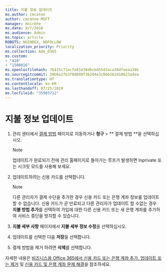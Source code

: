 ```yaml
---
title: 지불 정보 업데이트
ms.author: cmcatee
author: cmcatee-MSFT
manager: mnirkhe
ms.date: 9/7/2018
ms.audience: Admin
ms.topic: article
ROBOTS: NOINDEX, NOFOLLOW
localization_priority: Priority
ms.collection: Adm_O365
ms.custom:
- "428"
- "1500016"
ms.openlocfilehash: 76415c71ecfe81e38dbcbd55d2aca38dfeeaa38b
ms.sourcegitcommit: 20b6a1fb3f0d899f3b204e3c066262d10623a4ea
ms.translationtype: HT
ms.contentlocale: ko-KR
ms.lasthandoff: 07/25/2019
ms.locfileid: "35903712"
---
```

# <a name="update-payment-details"></a>지불 정보 업데이트

1. 관리 센터에서 [결제 방법](https://go.microsoft.com/fwlink/p/?linkid=2018806) 페이지로 이동하거나 **청구** \> ** 결제 방법 **을 선택하십시오.

    > [!NOTE]
    > 업데이트가 완료되기 전에 관리 홈페이지로 돌아가는 루프가 발생하면 Inprivate 또는 시크릿 모드를 사용해 보세요.
  
2. 업데이트하려는 신용 카드를 선택합니다.

    > [!NOTE]
    > 다른 관리자가 결제 수단을 추가한 경우 신용 카드 또는 은행 계좌 정보를 업데이트 할 수 없습니다. 신용 카드가 곧 만료되고 다른 관리자가 업데이트 할 수없는 경우 **지불 방법 추가**를 선택하여 가입에 대한 다른 신용 카드 또는 새 은행 계좌를 추가하여 서비스 중단을 방지할 수 있습니다.
  
3. **지불 세부 사항** 페이지에서 **지불 세부 정보 수정**을 선택하십시오.

4. 업데이트를 선택한 다음 **저장**을 선택합니다.

5. 결제 방법을 제거 하려면 **삭제**를 선택합니다.

자세한 내용은 [비즈니스용 Office 365에서 신용 카드 또는 은행 계좌 추가, 업데이트 또는 제거](https://support.office.com/article/30ba9c83-50d8-4020-90ed-830a5b8c8724) 및 [신용 카드 및 은행 계좌 문제 해결](https://support.office.com/article/30ba9c83-50d8-4020-90ed-830a5b8c8724)을 참조하세요.
